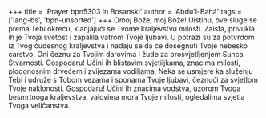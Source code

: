 +++
title = 'Prayer bpn5303 in Bosanski'
author = 'Abdu'l-Bahá'
tags = ['lang-bs', 'bpn-unsorted']
+++
Omoj Bože, moj Bože! Uistinu, ove sluge se prema Tebi okreću, klanjajući se Tvome kraljevstvu milosti. Zaista, privukla ih je Tvoja svetost i zapalila vatrom Tvoje ljubavi. U potrazi su za potvrdom iz Tvog čudesnog kraljevstva i nadaju se da će dosegnuti Tvoje nebesko carstvo. Oni čeznu za Tvojim darovima i žude za prosvjetljenjem Sunca Stvarnosti. Gospodaru! Učini ih blistavim svjetiljkama, znacima milosti, plodonosnim drvećem i zvijezama vodiljama. Neka se usmjere ka služenju Tebi i udruže s Tobom vezama i sponama Tvoje ljubavi, čeznući za svjetlom Tvoje naklonosti. Gospodaru! Učini ih znacima vodstva, uzorom Tvoga besmrtnoga kraljevstva, valovima mora Tvoje milosti, ogledalima svjetla Tvoga veličanstva.
